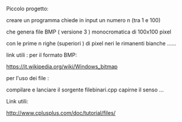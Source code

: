 
Piccolo progetto:



creare un programma 
chiede in input un numero n  (tra 1 e 100) 


che genera file BMP ( versione 3 ) monocromatica
di 100x100 pixel 

con le prime n righe (superiori ) di pixel neri 
le rimanenti bianche ......



link utili :
per il formato BMP:

https://it.wikipedia.org/wiki/Windows_bitmap


per l'uso dei file :

compilare e lanciare il sorgente filebinari.cpp 
capirne il senso ...

Link utili:

http://www.cplusplus.com/doc/tutorial/files/


